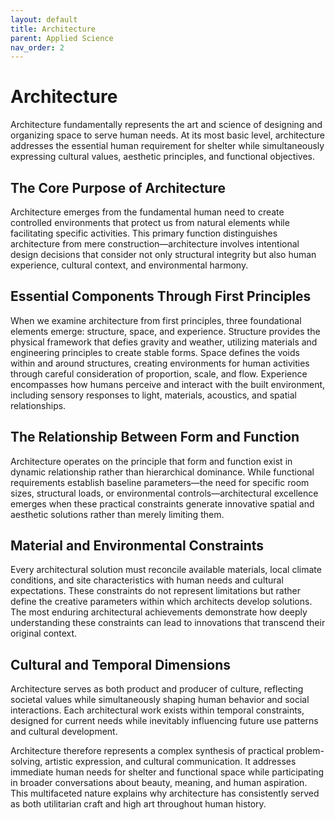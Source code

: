 ```yaml
---
layout: default
title: Architecture
parent: Applied Science
nav_order: 2
---
```


# Architecture

Architecture fundamentally represents the art and science of designing and organizing space to serve human needs. At its most basic level, architecture addresses the essential human requirement for shelter while simultaneously expressing cultural values, aesthetic principles, and functional objectives.

## The Core Purpose of Architecture

Architecture emerges from the fundamental human need to create controlled environments that protect us from natural elements while facilitating specific activities. This primary function distinguishes architecture from mere construction—architecture involves intentional design decisions that consider not only structural integrity but also human experience, cultural context, and environmental harmony.

## Essential Components Through First Principles

When we examine architecture from first principles, three foundational elements emerge: structure, space, and experience. Structure provides the physical framework that defies gravity and weather, utilizing materials and engineering principles to create stable forms. Space defines the voids within and around structures, creating environments for human activities through careful consideration of proportion, scale, and flow. Experience encompasses how humans perceive and interact with the built environment, including sensory responses to light, materials, acoustics, and spatial relationships.

## The Relationship Between Form and Function

Architecture operates on the principle that form and function exist in dynamic relationship rather than hierarchical dominance. While functional requirements establish baseline parameters—the need for specific room sizes, structural loads, or environmental controls—architectural excellence emerges when these practical constraints generate innovative spatial and aesthetic solutions rather than merely limiting them.

## Material and Environmental Constraints

Every architectural solution must reconcile available materials, local climate conditions, and site characteristics with human needs and cultural expectations. These constraints do not represent limitations but rather define the creative parameters within which architects develop solutions. The most enduring architectural achievements demonstrate how deeply understanding these constraints can lead to innovations that transcend their original context.

## Cultural and Temporal Dimensions

Architecture serves as both product and producer of culture, reflecting societal values while simultaneously shaping human behavior and social interactions. Each architectural work exists within temporal constraints, designed for current needs while inevitably influencing future use patterns and cultural development.

Architecture therefore represents a complex synthesis of practical problem-solving, artistic expression, and cultural communication. It addresses immediate human needs for shelter and functional space while participating in broader conversations about beauty, meaning, and human aspiration. This multifaceted nature explains why architecture has consistently served as both utilitarian craft and high art throughout human history.
